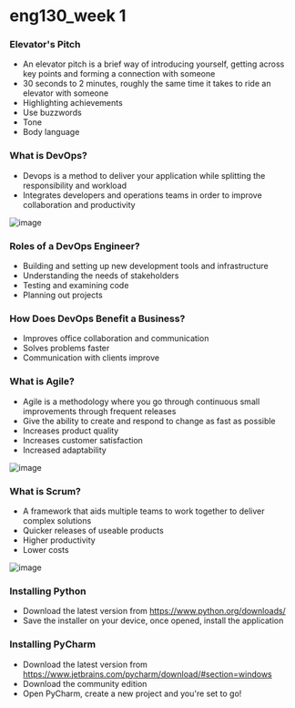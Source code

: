 # eng130_week 1 

### Elevator's Pitch
- An elevator pitch is a brief way of introducing yourself, getting across key points and forming a connection with someone
- 30 seconds to 2 minutes, roughly the same time it takes to ride an elevator with someone
- Highlighting achievements 
- Use buzzwords
- Tone 
- Body language 

### What is DevOps?
- Devops is a method to deliver your application while splitting the responsibility and workload
- Integrates developers and operations teams in order to improve collaboration and productivity

![image](https://user-images.githubusercontent.com/78093219/194602230-0ef37239-bfa1-44e3-9b22-a654c18cbbdb.png)

### Roles of a DevOps Engineer?
- Building and setting up new development tools and infrastructure
- Understanding the needs of stakeholders
- Testing and examining code
- Planning out projects

### How Does DevOps Benefit a Business?
- Improves office collaboration and communication
- Solves problems faster 
- Communication with clients improve

### What is Agile?
- Agile is a methodology where you go through continuous small improvements through frequent releases 
- Give the ability to create and respond to change as fast as possible
- Increases product quality 
- Increases customer satisfaction
- Increased adaptability

![image](https://user-images.githubusercontent.com/78093219/194601958-5b50c10c-b103-4471-afd5-f04ed1d6d744.png)

### What is Scrum?
- A framework that aids multiple teams to work together to deliver complex solutions
- Quicker releases of useable products
- Higher productivity
- Lower costs 

![image](https://user-images.githubusercontent.com/78093219/194601774-be3af713-89f9-42ae-814d-f2782e81875d.png)

### Installing Python
- Download the latest version from https://www.python.org/downloads/
- Save the installer on your device, once opened, install the application

### Installing PyCharm
- Download the latest version from https://www.jetbrains.com/pycharm/download/#section=windows
- Download the community edition
- Open PyCharm, create a new project and you're set to go!


